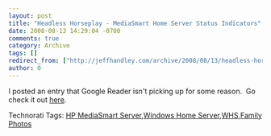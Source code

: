 ```yaml
---
layout: post
title: "Headless Horseplay - MediaSmart Home Server Status Indicators"
date: 2008-08-13 14:29:04 -0700
comments: true
category: Archive
tags: []
redirect_from: ["http://jeffhandley.com/archive/2008/08/13/headless-horseplay---mediasmart-home-server-status-indicators-again"]
author: 0
---
```

<!-- more -->
<p>I posted an entry that Google Reader isn't picking up for some reason.  Go check it out <a href="http://blog.jeffhandley.com/archive/2008/08/12/headless-horseplay---mediasmart-home-server-status-indicators.aspx">here</a>.</p>  <div class="wlWriterSmartContent" id="scid:0767317B-992E-4b12-91E0-4F059A8CECA8:45067cce-819f-4017-ba4e-6fe461b384f9" style="padding-right: 0px; display: inline; padding-left: 0px; padding-bottom: 0px; margin: 0px; padding-top: 0px">Technorati Tags: <a href="http://technorati.com/tags/HP%20MediaSmart%20Server" rel="tag">HP MediaSmart Server</a>,<a href="http://technorati.com/tags/Windows%20Home%20Server" rel="tag">Windows Home Server</a>,<a href="http://technorati.com/tags/WHS" rel="tag">WHS</a>,<a href="http://technorati.com/tags/Family%20Photos" rel="tag">Family Photos</a></div>

